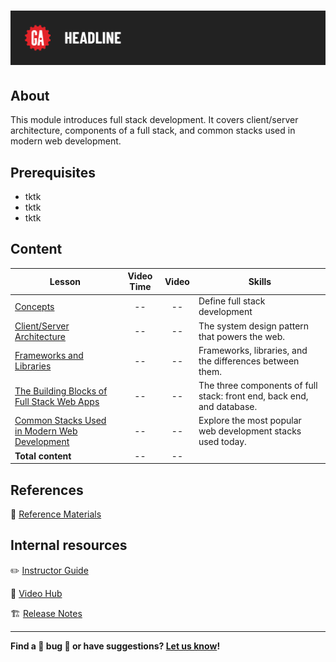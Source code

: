 # ![Intro to Full-Stack Development](./assets/tktk-hero.png)

## About

This module introduces full stack development. It covers client/server architecture, components of a full stack, and common stacks used in modern web development.

## Prerequisites

- tktk
- tktk
- tktk

## Content

| Lesson | Video Time | Video | Skills |
| ------ |:----------:|:-----:| ------ |
| [Concepts](./concepts/README.md) | -- | -- | Define full stack development      |
| [Client/Server Architecture](./client-server-architecture/README.md) | -- | -- | The system design pattern that powers the web.      |
| [Frameworks and Libraries](./frameworks-and-libraries/README.md)                                                           | -- | -- | Frameworks, libraries, and the differences between them.               |
| [The Building Blocks of Full Stack Web Apps](./the-building-blocks-of-full-stack-web-apps/README.md)                       | -- | -- | The three components of full stack: front end, back end, and database. |
| [Common Stacks Used in Modern Web Development](./common-stacks-in-modern-web-dev/README.md)                                | -- | -- | Explore the most popular web development stacks used today.            |
| **Total content**                                                                                                          | -- | -- |                                                                        |

## References

📖 [Reference Materials](./references/README.md)

## Internal resources

✏️ [Instructor Guide](./internal-resources/instructor-guide.md)

🎥 [Video Hub](./internal-resources/video-hub/README.md)

🏗️ [Release Notes](./internal-resources/release-notes.md)

---

**Find a 👾 bug 👾 or have suggestions? [Let us know](https://git.generalassemb.ly/modular-curriculum-all-courses/universal-resources-internal/blob/main/module-feedback.md)!**
